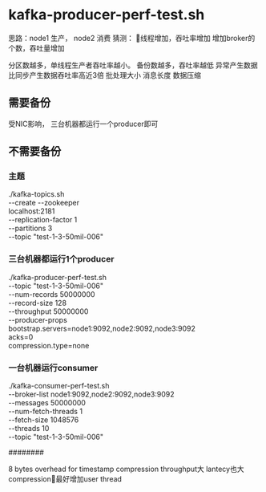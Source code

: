 # kafka-producer-perf-test.sh


思路：node1 生产， node2 消费
猜测：
线程增加，吞吐率增加
增加broker的个数，吞吐量增加

分区数越多，单线程生产者吞吐率越小。
备份数越多，吞吐率越低
异常产生数据比同步产生数据吞吐率高近3倍
批处理大小
消息长度
数据压缩


## 需要备份
受NIC影响， 三台机器都运行一个producer即可


## 不需要备份

### 主题
./kafka-topics.sh \
--create --zookeeper \
localhost:2181 \
--replication-factor 1 \
--partitions 3 \
--topic "test-1-3-50mil-006"

### 三台机器都运行1个producer
./kafka-producer-perf-test.sh \
--topic "test-1-3-50mil-006" \
--num-records 50000000 \
--record-size 128 \
--throughput 50000000 \
--producer-props \
bootstrap.servers=node1:9092,node2:9092,node3:9092 \
acks=0 \
compression.type=none

### 一台机器运行consumer
./kafka-consumer-perf-test.sh \
--broker-list node1:9092,node2:9092,node3:9092 \
--messages 50000000 \
--num-fetch-threads 1 \
--fetch-size 1048576 \
--threads 10 \
--topic "test-1-3-50mil-006"



########

8 bytes overhead for timestamp
compression throughput大 lantecy也大
compression最好增加user thread
